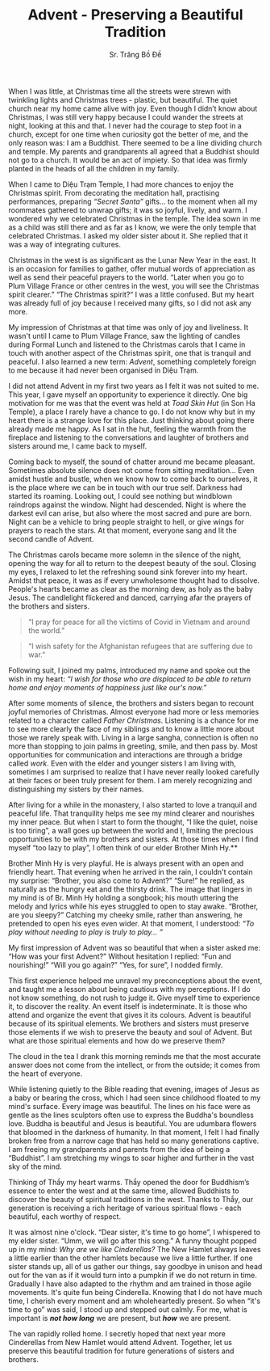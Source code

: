 ﻿---
title: Advent - Preserving a Beautiful Tradition
author: Sr. Trăng Bồ Đề
---

When I was little, at Christmas time all the streets were strewn with twinkling lights and Christmas trees - plastic, but beautiful. The quiet church near my home came alive with joy. Even though I didn’t know about Christmas, I was still very happy because I could wander the streets at night, looking at this and that. I never had the courage to step foot in a church, except for one time when curiosity got the better of me, and the only reason was: I am a Buddhist. There seemed to be a line dividing church and temple. My parents and grandparents all agreed that a Buddhist should not go to a church. It would be an act of impiety. So that idea was firmly planted in the heads of all the children in my family. 

When I came to Diệu Trạm Temple, I had more chances to enjoy the Christmas spirit. From decorating the meditation hall, practising performances, preparing *“Secret Santa”* gifts… to the moment when all my roommates gathered to unwrap gifts; it was so joyful, lively, and warm. I wondered why we celebrated Christmas in the temple. The idea sown in me as a child was still there and as far as I know, we were the only temple that celebrated Christmas. I asked my older sister about it. She replied that it was a way of integrating cultures.

Christmas in the west is as significant as the Lunar New Year in the east. It is an occasion for families to gather, offer mutual words of appreciation as well as send their peaceful prayers to the world. “Later when you go to Plum Village France or other centres in the west, you will see the Christmas spirit clearer.” “The Christmas spirit?“ I was a little confused. But my heart was already full of joy because I received many gifts, so I did not ask any more.

My impression of Christmas at that time was only of  joy and liveliness. It wasn't until I came to Plum Village France, saw the lighting of candles during Formal Lunch and listened to the Christmas carols that I came in touch with another aspect of the Christmas spirit, one that is tranquil and peaceful. I also learned a new term: *Advent*, something completely foreign to me because it had never been organised in Diệu Trạm. 

I did not attend Advent in my first two years as I felt it was not suited to me. This year, I gave myself an opportunity to experience it directly. One big motivation for me was that the event was held at *Toad Skin Hut* (in Son Ha Temple), a place I rarely have a chance to go. I do not know why but in my heart there is a strange love for this place. Just thinking about going there already made me happy. As I sat in the hut, feeling the warmth from the fireplace and listening to the conversations and laughter of brothers and sisters around me, I came back to myself.

Coming back to myself, the sound of chatter around me became pleasant. Sometimes absolute silence does not come from sitting meditation… Even amidst hustle and bustle, when we know how to come back to ourselves, it is the place where we can be in touch with our true self. Darkness had started its roaming. Looking out, I could see nothing but windblown raindrops against the window. Night had descended. Night is where the darkest evil can arise, but also where the most sacred and pure are born. Night can be a vehicle to bring people straight to hell, or give wings for prayers to reach the stars. At that moment, everyone sang and lit the second candle of Advent.

The Christmas carols became more solemn in the silence of the night, opening the way for all to return to the deepest beauty of the soul. Closing my eyes, I relaxed to let the refreshing sound sink forever into my heart. Amidst that peace, it was as if every unwholesome thought had to dissolve. People's hearts became as clear as the morning dew, as holy as the baby Jesus. The candlelight flickered and danced, carrying afar the prayers of the brothers and sisters.

> “I pray for peace for all the victims of Covid in Vietnam and around the world.”

> “I wish safety for the Afghanistan refugees that are suffering due to war.”

Following suit, I joined my palms, introduced my name and spoke out the wish in my heart: *“I wish for those who are displaced to be able to return home and enjoy moments of happiness just like our's now.”* 

After some moments of silence, the brothers and sisters began to recount joyful memories of Christmas. Almost everyone had more or less memories related to a character called *Father Christmas*. Listening is a chance for me to see more clearly the face of my siblings and to know a little more about those we rarely speak with. Living in a large sangha, connection is often no more than stopping to join palms in greeting, smile, and then pass by. Most opportunities for communication and interactions are through a bridge called *work*. Even with the elder and younger sisters I am living with, sometimes I am surprised to realize that I have never really looked carefully at their faces or been truly present for them. I am merely recognizing and distinguishing my sisters by their names.  

After living for a while in the monastery, I also started to love a tranquil and peaceful life. That tranquility helps me see my mind clearer and nourishes my inner peace. But when I start to form the thought, “I like the quiet, noise is too tiring”, a wall goes up between the world and I, limiting the precious opportunities to be with my brothers and sisters. At those times when I find myself “too lazy to play”, I often think of our elder Brother Minh Hy.**   

Brother Minh Hy is very playful. He is always present with an open and friendly heart. That evening when he arrived in the rain, I couldn't contain my surprise: “Brother, you also come to Advent?” “Sure!” he replied, as naturally as the hungry eat and the thirsty drink. The image that lingers in my mind is of Br. Minh Hy holding a songbook; his mouth uttering the melody and lyrics while his eyes struggled to open to stay awake. “Brother, are you sleepy?” Catching my cheeky smile, rather than answering, he pretended to open his eyes even wider. At that moment, I understood: *“To play without needing to play is truly to play… ”*

My first impression of Advent was so beautiful that when a sister asked me: “How was your first Advent?” Without hesitation I replied: “Fun and nourishing!” “Will you go again?” “Yes, for sure”, I nodded firmly.

This first experience helped me unravel my preconceptions about the event, and taught me a lesson about being cautious with my perceptions. If I do not know something, do not rush to judge it. Give myself  time to experience it, to discover the reality. An event itself is indeterminate. It is those who attend and organize the event that gives it its colours. Advent is beautiful because of its spiritual elements. We brothers and sisters must preserve those elements if we wish to preserve the beauty and soul of Advent. But what are those spiritual elements and how do we preserve them? 

The cloud in the tea I drank this morning reminds me that the most accurate answer does not come from the intellect, or from the outside; it comes from the heart of everyone. 

While listening quietly to the Bible reading that evening, images of Jesus as a baby or bearing the cross, which I had seen since childhood floated to my mind's surface. Every image was beautiful. The lines on his face were as gentle as the lines sculptors often use to express the Buddha's boundless love. Buddha is beautiful and Jesus is beautiful. You are udumbara flowers that bloomed in the darkness of humanity. In that moment, I felt I had finally broken free from a narrow cage that has held so many generations captive. I am freeing my grandparents and parents from the idea of being a “Buddhist”. I am stretching my wings to soar higher and further in the vast sky of the mind. 

Thinking of Thầy my heart warms. Thầy opened the door for Buddhism’s essence to enter the west and at the same time, allowed Buddhists to discover the beauty of spiritual traditions in the west. Thanks to Thầy, our generation is receiving a rich heritage of various spiritual flows - each beautiful, each worthy of respect. 

It was almost nine o'clock. “Dear sister, it's time to go home”, I whispered to my elder sister. “Umm, we will go after this song.” A funny thought popped up in my mind: *Why are we like Cinderellas?* The New Hamlet always leaves a little earlier than the other hamlets because we live a little further. If one sister stands up, all of us gather our things, say goodbye in unison and head out for the van as if it would turn into a pumpkin if we do not return in time. Gradually I have also adapted to the rhythm and am trained in those agile movements. It's quite fun being Cinderella. Knowing that I do not have much time, I cherish every moment and am wholeheartedly present. So when “it's time to go” was said, I stood up and stepped out calmly. For me, what is important is ***not how long*** we are present, but ***how*** we are present.  

The van rapidly rolled home. I secretly hoped that next year more Cinderellas from New Hamlet would attend Advent. Together, let us preserve this beautiful tradition for future generations of sisters and brothers. 
